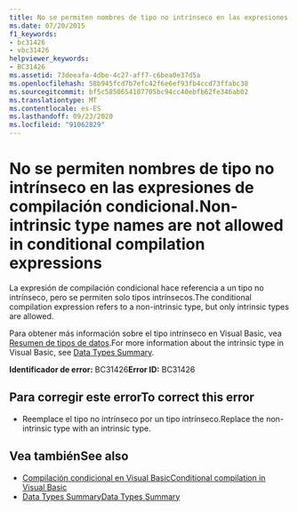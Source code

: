 ```yaml
---
title: No se permiten nombres de tipo no intrínseco en las expresiones de compilación condicional.
ms.date: 07/20/2015
f1_keywords:
- bc31426
- vbc31426
helpviewer_keywords:
- BC31426
ms.assetid: 73deeafa-4dbe-4c27-aff7-c6bea0e37d5a
ms.openlocfilehash: 58b945fcd7b7efc42f6e6ef93fb4ccd73ffabc38
ms.sourcegitcommit: bf5c5850654187705bc94cc40ebfb62fe346ab02
ms.translationtype: MT
ms.contentlocale: es-ES
ms.lasthandoff: 09/23/2020
ms.locfileid: "91062829"
---
```

# <a name="non-intrinsic-type-names-are-not-allowed-in-conditional-compilation-expressions"></a><span data-ttu-id="b6142-102">No se permiten nombres de tipo no intrínseco en las expresiones de compilación condicional.</span><span class="sxs-lookup"><span data-stu-id="b6142-102">Non-intrinsic type names are not allowed in conditional compilation expressions</span></span>

<span data-ttu-id="b6142-103">La expresión de compilación condicional hace referencia a un tipo no intrínseco, pero se permiten solo tipos intrínsecos.</span><span class="sxs-lookup"><span data-stu-id="b6142-103">The conditional compilation expression refers to a non-intrinsic type, but only intrinsic types are allowed.</span></span>  
  
 <span data-ttu-id="b6142-104">Para obtener más información sobre el tipo intrínseco en Visual Basic, vea [Resumen de tipos de datos](../language-reference/keywords/data-types-summary.md).</span><span class="sxs-lookup"><span data-stu-id="b6142-104">For more information about the intrinsic type in Visual Basic, see [Data Types Summary](../language-reference/keywords/data-types-summary.md).</span></span>  
  
 <span data-ttu-id="b6142-105">**Identificador de error:** BC31426</span><span class="sxs-lookup"><span data-stu-id="b6142-105">**Error ID:** BC31426</span></span>  
  
## <a name="to-correct-this-error"></a><span data-ttu-id="b6142-106">Para corregir este error</span><span class="sxs-lookup"><span data-stu-id="b6142-106">To correct this error</span></span>  
  
- <span data-ttu-id="b6142-107">Reemplace el tipo no intrínseco por un tipo intrínseco.</span><span class="sxs-lookup"><span data-stu-id="b6142-107">Replace the non-intrinsic type with an intrinsic type.</span></span>  
  
## <a name="see-also"></a><span data-ttu-id="b6142-108">Vea también</span><span class="sxs-lookup"><span data-stu-id="b6142-108">See also</span></span>

- [<span data-ttu-id="b6142-109">Compilación condicional en Visual Basic</span><span class="sxs-lookup"><span data-stu-id="b6142-109">Conditional compilation in Visual Basic</span></span>](../programming-guide/program-structure/conditional-compilation.md)
- [<span data-ttu-id="b6142-110">Data Types Summary</span><span class="sxs-lookup"><span data-stu-id="b6142-110">Data Types Summary</span></span>](../language-reference/keywords/data-types-summary.md)
